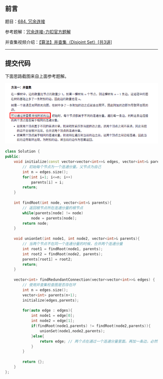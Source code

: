 ## 前言

题目：[684. 冗余连接](https://leetcode-cn.com/problems/redundant-connection/)

参考题解：[冗余连接-力扣官方题解](https://leetcode-cn.com/problems/redundant-connection/solution/rong-yu-lian-jie-by-leetcode-solution-pks2/)

并查集视频介绍：[【算法】并查集（Disjoint Set）[共3讲]](https://www.bilibili.com/video/BV13t411v7Fs?p=3)

---

## 提交代码

下面思路截图来自上面参考题解。

![image-20211117224741049](684_冗余连接.assets/image-20211117224741049.png) 


```C++
class Solution {
public:
    void initialize(const vector<vector<int>>& edges, vector<int>& parents){
        // 初始每个节点为一个连通分量。父节点为自己
        int n = edges.size();
        for(int i=1; i<=n; i++)
            parents[i] = i;
        return;
    }

    int findRoot(int node, vector<int>& parents){
        // 返回根节点所在连通分量的根节点
        while(parents[node] != node)
            node = parents[node];
        return node;
    }

    void unionSet(int node1, int node2, vector<int>& parents){
        // 当两个节点不在同一个连通分量的时候，合并两个连通分量
        int root1 = findRoot(node1, parents);
        int root2 = findRoot(node2, parents);
        parents[root1] = root2;
        return;
    }

    vector<int> findRedundantConnection(vector<vector<int>>& edges) {
        // 使用并查集检查图是否存在环
        int n = edges.size();
        vector<int> parents(n+1);
        initialize(edges,parents);

        for(auto edge : edges){
            int node1 = edge[0];
            int node2 = edge[1];
            if(findRoot(node1,parents) != findRoot(node2,parents)){
                unionSet(node1,node2,parents);
            }else{
                return edge; // 两个点在通过一个连通分量里面。再加一条边，必然出现环
            }
        }

        return {};
    }
};
```